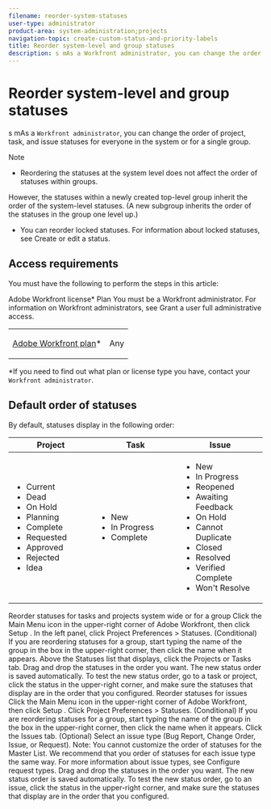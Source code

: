 ```yaml
---
filename: reorder-system-statuses
user-type: administrator
product-area: system-administration;projects
navigation-topic: create-custom-status-and-priority-labels
title: Reorder system-level and group statuses
description: s mAs a Workfront administrator, you can change the order of project, task, and issue statuses for everyone in the system or for a single group.
---
```


# Reorder system-level and group statuses

s mAs a `Workfront administrator`, you can change the order of project, task, and issue statuses for everyone in the system or for a single group.

>[!NOTE]
>
>* Reordering the statuses at the system level does not affect the order of statuses within groups. 
>
>  However, the statuses within a newly created top-level group inherit the order of the system-level statuses. (A new subgroup inherits the order of the statuses in the group one level up.)
>
>* You can reorder locked statuses. For information about locked statuses, see Create or edit a status.
>

## Access requirements

You must have the following to perform the steps in this article:

<table cellspacing="0"> 
 <col> 
 <col> 
 <tbody> 
  <tr> 
   <td role="rowheader"><a href="https://www.workfront.com/plans" target="_blank"><span>Adobe Workfront</span> plan</a>* </td> 
   <td> <p>Any</p> </td> 
  </tr> Adobe Workfront license* Plan You must be a Workfront administrator. For information on Workfront administrators, see Grant a user full administrative access. 
 </tbody> 
</table>

&#42;If you need to find out what plan or license type you have, contact your `Workfront administrator`.

## Default order of statuses

By default, statuses display in the following order:

<table cellspacing="15"> 
 <col> 
 <col> 
 <col> 
 <thead> 
  <tr> 
   <th width="33.33%">Project</th> 
   <th width="33.33%">Task</th> 
   <th width="33.33%">Issue</th> 
  </tr> 
 </thead> 
 <tbody> 
  <tr> 
   <td> 
    <ul> 
     <li>Current</li> 
     <li>Dead</li> 
     <li> On Hold </li> 
     <li> Planning </li> 
     <li> Complete </li> 
     <li> Requested </li> 
     <li> Approved </li> 
     <li> Rejected </li> 
     <li> Idea </li> 
    </ul> </td> 
   <td> 
    <ul> 
     <li>New</li> 
     <li>In Progress</li> 
     <li>Complete</li> 
    </ul> </td> 
   <td> 
    <ul> 
     <li>New</li> 
     <li>In Progress</li> 
     <li>Reopened</li> 
     <li>Awaiting Feedback</li> 
     <li>On Hold</li> 
     <li>Cannot Duplicate</li> 
     <li>Closed</li> 
     <li>Resolved</li> 
     <li>Verified Complete</li> 
     <li>Won't Resolve</li> 
    </ul> </td> 
  </tr> 
 </tbody> 
</table>

Reorder statuses for tasks and projects system wide or for a group Click the Main Menu icon in the upper-right corner of Adobe Workfront, then click Setup . In the left panel, click Project Preferences > Statuses. (Conditional) If you are reordering statuses for a group, start typing the name of the group in the box in the upper-right corner, then click the name when it appears. Above the Statuses list that displays, click the Projects or Tasks tab. Drag and drop the statuses in the order you want. The new status order is saved automatically. To test the new status order, go to a task or project, click the status in the upper-right corner, and make sure the statuses that display are in the order that you configured. Reorder statuses for issues Click the Main Menu icon in the upper-right corner of Adobe Workfront, then click Setup . Click Project Preferences > Statuses. (Conditional) If you are reordering statuses for a group, start typing the name of the group in the box in the upper-right corner, then click the name when it appears. Click the Issues tab. (Optional) Select an issue type (Bug Report, Change Order, Issue, or Request). Note: You cannot customize the order of statuses for the Master List. We recommend that you order of statuses for each issue type the same way. For more information about issue types, see Configure request types. Drag and drop the statuses in the order you want. The new status order is saved automatically. To test the new status order, go to an issue, click the status in the upper-right corner, and make sure the statuses that display are in the order that you configured.  
